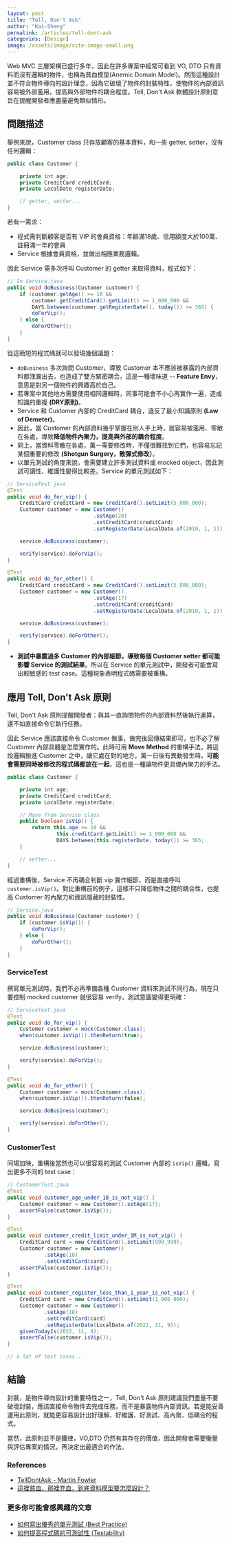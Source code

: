 ```yaml
---
layout: post
title: "Tell, Don't Ask"
author: "Kai-Sheng"
permalink: /articles/tell-dont-ask
categories: [Design]
image: /assets/image/site-image-small.png
--- 
```


Web MVC 三層架構已盛行多年，因此在許多專案中經常可看到 VO, DTO 只有資料而沒有邏輯的物件，也稱為貧血模型(Anemic Domain Model)。然而這種設計並不符合物件導向的設計理念，因為它破壞了物件的封裝特性，使物件的內部資訊容易被外部濫用，提高與外部物件的耦合程度。Tell, Don't Ask 軟體設計原則意旨在提醒開發者應盡量避免類似情形。

## **問題描述**

舉例來說，Customer class 只存放顧客的基本資料，和一些 getter, setter，沒有任何邏輯：

```java
public class Customer {

    private int age;
    private CreditCard creditCard;
    private LocalDate registerDate;

    // getter, setter...
}
```

若有一需求：

- 程式需判斷顧客是否有 VIP 的會員資格：年齡滿18歲、信用額度大於100萬、註冊滿一年的會員
- Service 根據會員資格，並做出相應業務邏輯。

因此 Service 需多次呼叫 Customer 的 getter 來取得資料，程式如下：

```java
// In Service.java
public void doBusiness(Customer customer) {
    if (customer.getAge() >= 18 &&
        customer.getCreditCard().getLimit() >= 1_000_000 &&
        DAYS.between(customer.getRegisterDate(), today()) >= 365) {
        doForVip();
    } else {
        doForOther();
    }    
}
```

從這簡短的程式碼就可以發現幾個議題：

- `doBusiness` 多次詢問 Customer，導致 Customer 本不應該被暴露的內部資料都洩漏出去，也造成了雙方緊密耦合。這是一種壞味道 -- **Feature Envy**，意思是對另一個物件的興趣高於自己。
- 若專案中其他地方需要使用相同邏輯時，同事可能會不小心再實作一遍，造成知識的重複 **(DRY原則)**。
- Service 和 Customer 內部的 CreditCard 耦合，違反了最小知識原則 **(Law of Demeter)**。
- 因此，當 Customer 的內部資料幾乎掌握在別人手上時，就容易被濫用、零散在各處，導致**降低物件內聚力，提高與外部的耦合程度**。
- 同上，當資料零散在各處，萬一需要修改時，不僅很難找到它們，也容易忘記某個重要的修改 **(Shotgun Surgery，散彈式修改）**。
- 以單元測試的角度來說，會需要建立許多測試資料或 mocked object，因此測試可讀性、維護性變得比較差。Service 的單元測試如下：

```java
// ServiceTest.java
@Test
public void do_for_vip() {
    CreditCard creditCard = new CreditCard().setLimit(5_000_000);
    Customer customer = new Customer()
                            .setAge(20)
                            .setCreditCard(creditCard)
                            .setRegisterDate(LocalDate.of(2010, 1, 1));

    service.doBusiness(customer);

    verify(service).doForVip();
}

@Test
public void do_for_other() {
    CreditCard creditCard = new CreditCard().setLimit(5_000_000);
    Customer customer = new Customer()
                            .setAge(17)
                            .setCreditCard(creditCard)
                            .setRegisterDate(LocalDate.of(2010, 1, 1));

    service.doBusiness(customer);

    verify(service).doForOther();
}

```

- **測試中暴露過多 Customer 的內部細節，導致每個 Customer setter 都可能影響 Service 的測試結果**。所以在 Service 的單元測試中，開發者可能會寫出較敏感的 test case。這種現象表明程式碼需要被重構。

## **應用 Tell, Don't Ask 原則**

Tell, Don't Ask 原則提醒開發者：與其一直詢問物件的內部資料然後執行運算，還不如直接命令它執行任務。

因此 Service 應該直接命令 Customer 做事，做完後回傳結果即可，也不必了解 Customer 內部具體是怎麼實作的。此時可用 **Move Method** 的重構手法，將這段邏輯搬進 Customer 之中，讓它處在對的地方，萬一日後有異動發生時，**可能會需要同時被修改的程式碼都放在一起**，這也是一種讓物件更具備內聚力的手法。

```java
public class Customer {

    private int age;
    private CreditCard creditCard;
    private LocalDate registerDate;

    // Move from Service class
    public boolean isVip() {
        return this.age >= 18 &&
                this.creditCard.getLimit() >= 1_000_000 &&
                DAYS.between(this.registerDate, today()) >= 365;
    }

    // setter...
}
```

經過重構後，Service 不再耦合判斷 vip 實作細節，而是直接呼叫 `customer.isVip()`。對比重構前的例子，這樣不只降低物件之間的耦合性，也提高 Customer 的內聚力和資訊隱藏的封裝性。

```java
// Service.java
public void doBusiness(Customer customer) {
    if (customer.isVip()) {
        doForVip();
    } else {
        doForOther();
    }
}
```

### **ServiceTest**

撰寫單元測試時，我們不必再準備各種 Customer 資料來測試不同行為，現在只要控制 mocked customer 就很容易 verify，測試意圖變得更明確：

```java
// ServiceTest.java
@Test
public void do_for_vip() {
    Customer customer = mock(Customer.class);
    when(customer.isVip()).thenReturn(true);

    service.doBusiness(customer);

    verify(service).doForVip();
}

@Test
public void do_for_other() {
    Customer customer = mock(Customer.class);
    when(customer.isVip()).thenReturn(false);

    service.doBusiness(customer);

    verify(service).doForOther();
}

```

### **CustomerTest**
同場加映，重構後當然也可以很容易的測試 Customer 內部的 `isVip()` 邏輯，寫出更多不同的 test case：

```java
// CustomerTest.java
@Test
public void customer_age_under_18_is_not_vip() {
    Customer customer = new Customer().setAge(17);
    assertFalse(customer.isVip());
}

@Test
public void customer_credit_limit_under_1M_is_not_vip() {
    CreditCard card = new CreditCard().setLimit(999_999);
    Customer customer = new Customer()
            .setAge(18)
            .setCreditCard(card);
    assertFalse(customer.isVip());
}

@Test
public void customer_register_less_than_1_year_is_not_vip() {
    CreditCard card = new CreditCard().setLimit(1_000_000);
    Customer customer = new Customer()
            .setAge(18)
            .setCreditCard(card)
            .setRegisterDate(LocalDate.of(2021, 11, 9));
    givenTodayIs(2022, 11, 8);
    assertFalse(customer.isVip());
}

// a lot of test cases...
```

## **結論**
封裝，是物件導向設計的重要特性之一，Tell, Don't Ask 原則建議我們盡量不要破壞封裝，應該直接命令物件去完成任務，而不是暴露物件內部資訊。若是能妥善運用此原則，就能更容易設計出好理解、好維護、好測試、高內聚、低耦合的程式。

當然，此原則並不是鐵律，VO,DTO 仍然有其存在的價值，因此開發者需要衡量與評估專案的情況，再決定出最適合的作法。

### **References**
- [TellDontAsk - Martin Fowler](https://martinfowler.com/bliki/TellDontAsk.html)
- [這裡貧血、那裡充血，到底資料模型要怎麼設計？](https://dotblogs.com.tw/regionbbs/2021/05/29/anemicdomainmodel)

### **更多你可能會感興趣的文章**
- [如何寫出優秀的單元測試 (Best Practice)](/articles/good-unit-test)
- [如何提高程式碼的可測試性 (Testability)](/articles/testability)